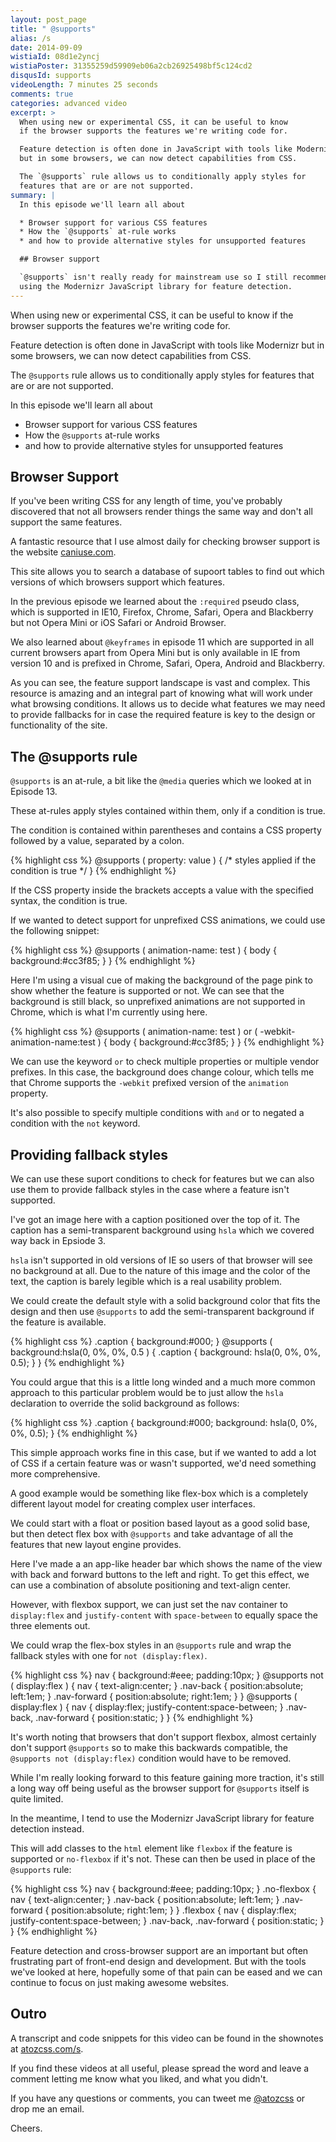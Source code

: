 ```yaml
---
layout: post_page
title: " @supports"
alias: /s
date: 2014-09-09
wistiaId: 08d1e2yncj
wistiaPoster: 31355259d59909eb06a2cb26925498bf5c124cd2
disqusId: supports
videoLength: 7 minutes 25 seconds
comments: true
categories: advanced video
excerpt: >
  When using new or experimental CSS, it can be useful to know
  if the browser supports the features we're writing code for.

  Feature detection is often done in JavaScript with tools like Modernizr
  but in some browsers, we can now detect capabilities from CSS.

  The `@supports` rule allows us to conditionally apply styles for
  features that are or are not supported.
summary: |
  In this episode we'll learn all about

  * Browser support for various CSS features
  * How the `@supports` at-rule works
  * and how to provide alternative styles for unsupported features

  ## Browser support

  `@supports` isn't really ready for mainstream use so I still recommend
  using the Modernizr JavaScript library for feature detection.
---
```


When using new or experimental CSS, it can be useful to know
if the browser supports the features we're writing code for.

Feature detection is often done in JavaScript with tools like Modernizr
but in some browsers, we can now detect capabilities from CSS.

The `@supports` rule allows us to conditionally apply styles for
features that are or are not supported.

In this episode we'll learn all about

* Browser support for various CSS features
* How the `@supports` at-rule works
* and how to provide alternative styles for unsupported features

## Browser Support

If you've been writing CSS for any length of time, you've probably
discovered that not all browsers render things the same way and don't
all support the same features.

A fantastic resource that I use almost daily for checking browser
support is the website [caniuse.com](http://www.caniuse.com).

This site allows you to search a database of supoort tables to find out
which versions of which browsers support which features. 

In the previous episode we learned about the `:required` pseudo
class, which is supported in IE10, Firefox, Chrome, Safari, Opera and
Blackberry but not Opera Mini or iOS Safari or Android Browser.

We also learned about `@keyframes` in episode 11 which are supported in
all current browsers apart from Opera Mini but is only available in IE
from version 10 and is prefixed in Chrome, Safari, Opera, Android and
Blackberry.

As you can see, the feature support landscape is vast and complex. This
resource is amazing and an integral part of knowing what will work under
what browsing conditions. It allows us to decide what features we may
need to provide fallbacks for in case the required feature is key to the
design or functionality of the site.

## The @supports rule

`@supports` is an at-rule, a bit like the `@media` queries which we looked
at in Episode 13.

These at-rules apply styles contained within them, only if a condition
is true. 

The condition is contained within parentheses and contains a CSS
property followed by a value, separated by a colon.

{% highlight css %}
@supports ( property: value ) {
	/* styles applied if the condition is true */
}
{% endhighlight %}

If the CSS property inside the brackets accepts a value with the
specified syntax, the condition is true.

If we wanted to detect support for unprefixed CSS animations, we could
use the following snippet:

{% highlight css %}
@supports ( animation-name: test ) {
	body { background:#cc3f85; }
}
{% endhighlight %}

Here I'm using a visual cue of making the background of the page pink to
show whether the feature is supported or not. We can see that the
background is still black, so unprefixed animations are not supported in
Chrome, which is what I'm currently using here.

{% highlight css %}
@supports ( animation-name: test ) or ( -webkit-animation-name:test ) {
	body { background:#cc3f85; }
}
{% endhighlight %}

We can use the keyword `or` to check multiple properties or multiple
vendor prefixes. In this case, the background does change colour, which
tells me that Chrome supports the `-webkit` prefixed version of the
`animation` property.

It's also possible to specify multiple conditions with `and` or to
negated a condition with the `not` keyword.

## Providing fallback styles

We can use these suport conditions to check for features but we can also
use them to provide fallback styles in the case where a feature isn't
supported.

I've got an image here with a caption positioned over the top of it. The
caption has a semi-transparent background using `hsla` which we covered
way back in Epsiode 3.

`hsla` isn't supported in old versions of IE so users of that browser
will see no background at all. Due to the nature of this image and the
color of the text, the caption is barely legible which is a real
usability problem.

We could create the default style with a solid background color that
fits the design and then use `@supports` to add the semi-transparent
background if the feature is available.

{% highlight css %}
.caption {
	background:#000;
}
@supports ( background:hsla(0, 0%, 0%, 0.5 ) {
	.caption {
		background: hsla(0, 0%, 0%, 0.5);
	}
}
{% endhighlight %}

You could argue that this is a little long winded and a much more common
approach to this particular problem would be to just allow the `hsla`
declaration to override the solid background as follows:

{% highlight css %}
.caption {
	background:#000;
	background: hsla(0, 0%, 0%, 0.5);
}
{% endhighlight %}

This simple approach works fine in this case, but if we wanted to add
a lot of CSS if a certain feature was or wasn't supported, we'd need
something more comprehensive.

A good example would be something like flex-box which is a completely
different layout model for creating complex user interfaces.

We could start with a float or position based layout as a good solid
base, but then detect flex box with `@supports` and take advantage of
all the features that new layout engine provides.

Here I've made a an app-like header bar which shows the name of the view
with back and forward buttons to the left and right. To get this effect,
we can use a combination of absolute positioning and text-align center.

However, with flexbox support, we can just set the nav container to
`display:flex` and `justify-content` with `space-between` to equally
space the three elements out.

We could wrap the flex-box styles in an `@supports` rule and wrap the
fallback styles with one for `not (display:flex)`.

{% highlight css %}
nav {
	background:#eee;
	padding:10px;
}
@supports not ( display:flex ) {
	nav {
		text-align:center;
	}
	.nav-back {
		position:absolute;
		left:1em;
	}
	.nav-forward {
		position:absolute;
		right:1em;
	}
}
@supports ( display:flex ) {
	nav {
		display:flex;
		justify-content:space-between;
	}
	.nav-back,
	.nav-forward {
		position:static;
	}
}
{% endhighlight %}

It's worth noting that browsers that don't support flexbox, almost
certainly don't support `@supports` so to make this backwards
compatible, the `@supports not (display:flex)` condition would have to
be removed.

While I'm really looking forward to this feature gaining more traction,
it's still a long way off being useful as the browser support for
`@supports` itself is quite limited. 

In the meantime, I tend to use the Modernizr JavaScript library for
feature detection instead.

This will add classes to the `html` element like `flexbox` if the
feature is supported or `no-flexbox` if it's not. These can then be used
in place of the `@supports` rule:

{% highlight css %}
nav {
	background:#eee;
	padding:10px;
}
.no-flexbox {
	nav {
		text-align:center;
	}
	.nav-back {
		position:absolute;
		left:1em;
	}
	.nav-forward {
		position:absolute;
		right:1em;
	}
}
.flexbox {
	nav {
		display:flex;
		justify-content:space-between;
	}
	.nav-back,
	.nav-forward {
		position:static;
	}
}
{% endhighlight %}

Feature detection and cross-browser support are an important but
often frustrating part of front-end design and development.  But with the
tools we've looked at here, hopefully some of that pain can be eased and
we can continue to focus on just making awesome websites.

## Outro

A transcript and code snippets for this video can be found in the
shownotes at [atozcss.com/s](http://www.atozcss.com/s).

If you find these videos at all useful, please spread the word and leave
a comment letting me know what you liked, and what you didn't.

If you have any questions or comments, you can tweet me
[@atozcss](http://www.twitter.com/atozcss) or
drop me an email.

Cheers.


